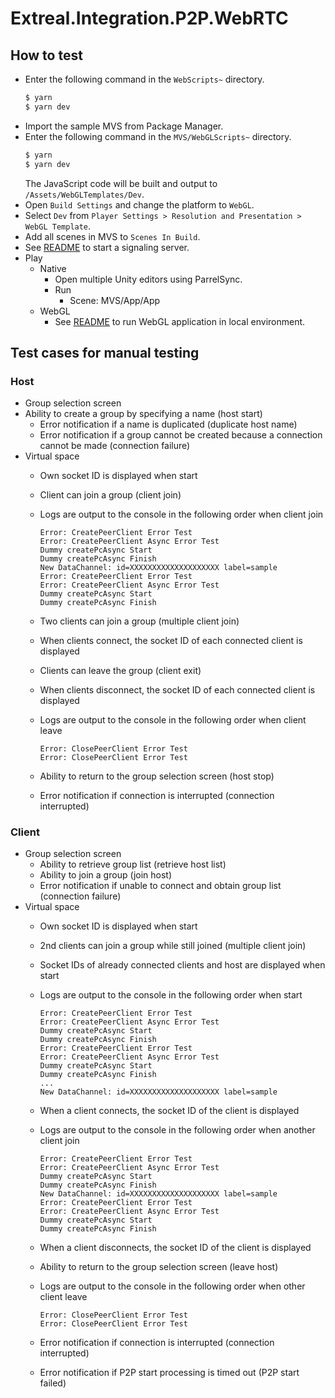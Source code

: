 # Extreal.Integration.P2P.WebRTC

## How to test

- Enter the following command in the `WebScripts~` directory.
   ```bash
   $ yarn
   $ yarn dev
   ```
- Import the sample MVS from Package Manager.
- Enter the following command in the `MVS/WebGLScripts~` directory.
   ```bash
   $ yarn
   $ yarn dev
   ```
   The JavaScript code will be built and output to `/Assets/WebGLTemplates/Dev`.
- Open `Build Settings` and change the platform to `WebGL`.
- Select `Dev` from `Player Settings > Resolution and Presentation > WebGL Template`.
- Add all scenes in MVS to `Scenes In Build`.
- See [README](SignalingServer~/README.md) to start a signaling server.
- Play
  - Native
    - Open multiple Unity editors using ParrelSync.
    - Run
      - Scene: MVS/App/App
  - WebGL
    - See [README](https://github.com/extreal-dev/Extreal.Dev/blob/main/WebGLBuild/README.md) to run WebGL application in local environment.

## Test cases for manual testing

### Host

- Group selection screen
- Ability to create a group by specifying a name (host start)
  - Error notification if a name is duplicated (duplicate host name)
  - Error notification if a group cannot be created because a connection cannot be made (connection failure)
- Virtual space
  - Own socket ID is displayed when start
  - Client can join a group (client join)
  - Logs are output to the console in the following order when client join

    ```log
    Error: CreatePeerClient Error Test
    Error: CreatePeerClient Async Error Test
    Dummy createPcAsync Start
    Dummy createPcAsync Finish
    New DataChannel: id=XXXXXXXXXXXXXXXXXXXX label=sample
    Error: CreatePeerClient Error Test
    Error: CreatePeerClient Async Error Test
    Dummy createPcAsync Start
    Dummy createPcAsync Finish
    ```

  - Two clients can join a group (multiple client join)
  - When clients connect, the socket ID of each connected client is displayed
  - Clients can leave the group (client exit)
  - When clients disconnect, the socket ID of each connected client is displayed
  - Logs are output to the console in the following order when client leave

    ```log
    Error: ClosePeerClient Error Test
    Error: ClosePeerClient Error Test
    ```

  - Ability to return to the group selection screen (host stop)
  - Error notification if connection is interrupted (connection interrupted)

### Client

- Group selection screen
  - Ability to retrieve group list (retrieve host list)
  - Ability to join a group (join host)
  - Error notification if unable to connect and obtain group list (connection failure)
- Virtual space
  - Own socket ID is displayed when start
  - 2nd clients can join a group while still joined (multiple client join)
  - Socket IDs of already connected clients and host are displayed when start
  - Logs are output to the console in the following order when start

      ```log
      Error: CreatePeerClient Error Test
      Error: CreatePeerClient Async Error Test
      Dummy createPcAsync Start
      Dummy createPcAsync Finish
      Error: CreatePeerClient Error Test
      Error: CreatePeerClient Async Error Test
      Dummy createPcAsync Start
      Dummy createPcAsync Finish
      ...
      New DataChannel: id=XXXXXXXXXXXXXXXXXXXX label=sample
      ```

  - When a client connects, the socket ID of the client is displayed
  - Logs are output to the console in the following order when another client join

    ```log
    Error: CreatePeerClient Error Test
    Error: CreatePeerClient Async Error Test
    Dummy createPcAsync Start
    Dummy createPcAsync Finish
    New DataChannel: id=XXXXXXXXXXXXXXXXXXXX label=sample
    Error: CreatePeerClient Error Test
    Error: CreatePeerClient Async Error Test
    Dummy createPcAsync Start
    Dummy createPcAsync Finish
    ```

  - When a client disconnects, the socket ID of the client is displayed
  - Ability to return to the group selection screen (leave host)
  - Logs are output to the console in the following order when other client leave

    ```log
    Error: ClosePeerClient Error Test
    Error: ClosePeerClient Error Test
    ```

  - Error notification if connection is interrupted (connection interrupted)
  - Error notification if P2P start processing is timed out (P2P start failed)
